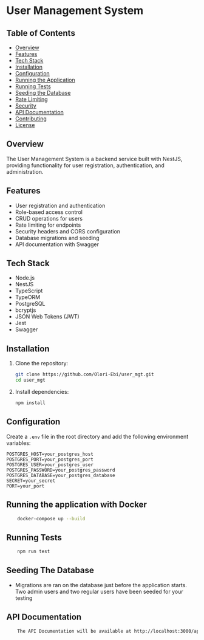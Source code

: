 # User Management System

## Table of Contents
- [Overview](#overview)
- [Features](#features)
- [Tech Stack](#tech-stack)
- [Installation](#installation)
- [Configuration](#configuration)
- [Running the Application](#running-the-application)
- [Running Tests](#running-tests)
- [Seeding the Database](#seeding-the-database)
- [Rate Limiting](#rate-limiting)
- [Security](#security)
- [API Documentation](#api-documentation)
- [Contributing](#contributing)
- [License](#license)

## Overview
The User Management System is a backend service built with NestJS, providing functionality for user registration, authentication, and administration.

## Features
- User registration and authentication
- Role-based access control
- CRUD operations for users
- Rate limiting for endpoints
- Security headers and CORS configuration
- Database migrations and seeding
- API documentation with Swagger

## Tech Stack
- Node.js
- NestJS
- TypeScript
- TypeORM
- PostgreSQL
- bcryptjs
- JSON Web Tokens (JWT)
- Jest
- Swagger

## Installation
1. Clone the repository:
    ```bash
    git clone https://github.com/Olori-Ebi/user_mgt.git
    cd user_mgt
    ```

2. Install dependencies:
    ```bash
    npm install
    ```

## Configuration
Create a `.env` file in the root directory and add the following environment variables:
```env
POSTGRES_HOST=your_postgres_host
POSTGRES_PORT=your_postgres_port
POSTGRES_USER=your_postgres_user
POSTGRES_PASSWORD=your_postgres_password
POSTGRES_DATABASE=your_postgres_database
SECRET=your_secret
PORT=your_port
```

## Running the application with Docker
```bash
    docker-compose up --build
```
## Running Tests
```bash
    npm run test
```

## Seeding The Database
- Migrations are ran on the database just before the application starts. Two admin users and two regular users have been seeded for your testing

## API Documentation
```bash
    The API Documentation will be available at http://localhost:3000/api/doc
```